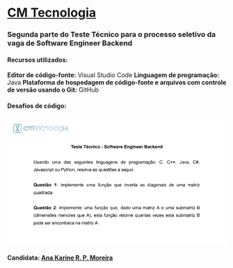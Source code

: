 # [CM Tecnologia](https://cmtecnologia.com.br/) 

### Segunda parte do Teste Técnico para o processo seletivo da vaga de Software Engineer Backend

#### Recursos utilizados:
**Editor de código-fonte:** Visual Studio Code
**Linguagem de programação:** Java
**Plataforma de hospedagem de código-fonte e arquivos com controle de versão usando o Git:** GitHub

#### Desafios de código:
![questões](questoes.png)

#### Candidata: [Ana Karine R. P. Moreira](https://www.linkedin.com/in/moreirakarine/)